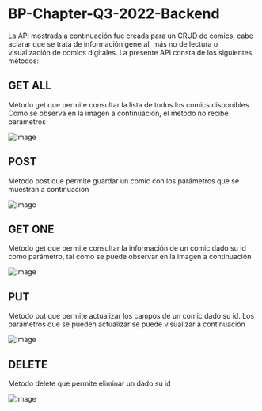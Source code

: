# BP-Chapter-Q3-2022-Backend

La API mostrada a continuación fue creada para un CRUD de comics, cabe aclarar que se trata de información general, más no de lectura o visualización de comics digitales.
La presente API consta de los siguientes métodos:

## GET ALL

Método get que permite consultar la lista de todos los comics disponibles. Como se observa en la imagen a continuación, el método no recibe parámetros

![image](https://user-images.githubusercontent.com/43798378/191816959-68aeea58-d0c3-4592-b305-fde51b5a3766.png)

## POST

Método post que permite guardar un comic con los parámetros que se muestran a continuación

![image](https://user-images.githubusercontent.com/43798378/191818249-33e003e3-426f-4ec2-81f5-1a98ef948648.png)

## GET ONE

Método get que permite consultar la información de un comic dado su id como parámetro, tal como se puede observar en la imagen a continuación

![image](https://user-images.githubusercontent.com/43798378/191818595-bcd85ced-82bd-4e24-9259-8cf148505808.png)

## PUT

Método put que permite actualizar los campos de un comic dado su id. Los parámetros que se pueden actualizar se puede visualizar a continuación

![image](https://user-images.githubusercontent.com/43798378/191819279-a195a422-9817-4dd4-9a60-53f0d1511bf9.png)

## DELETE

Método delete que permite eliminar un dado su id

![image](https://user-images.githubusercontent.com/43798378/191819368-f0d89209-6ec5-4f1e-8fef-3426406cf9f0.png)

